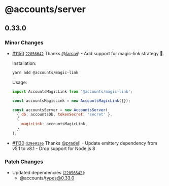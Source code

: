 # @accounts/server

## 0.33.0
### Minor Changes



- [#1150](https://github.com/accounts-js/accounts/pull/1150) [`22056642`](https://github.com/accounts-js/accounts/commit/220566425755a7015569d8e518095701ff7122e2) Thanks [@larsivi](https://github.com/larsivi)! - Add support for magic-link strategy 🎉.
  
  Installation:
  
  ```sh
  yarn add @accounts/magic-link
  ```
  
  Usage:
  
  ```js
  import AccountsMagicLink from '@accounts/magic-link';
  
  const accountsMagicLink = new AccountsMagicLink({});
  
  const accountsServer = new AccountsServer(
    { db: accountsDb, tokenSecret: 'secret' },
    {
      magicLink: accountsMagicLink,
    }
  );
  ```


- [#1130](https://github.com/accounts-js/accounts/pull/1130) [`d29e91a6`](https://github.com/accounts-js/accounts/commit/d29e91a65215d08bda79eab1f7b142b615160241) Thanks [@pradel](https://github.com/pradel)! - Update emittery dependency from v5.1 to v8.1 - Drop support for Node.js 8


### Patch Changes

- Updated dependencies [[`22056642`](https://github.com/accounts-js/accounts/commit/220566425755a7015569d8e518095701ff7122e2)]:
  - @accounts/types@0.33.0
